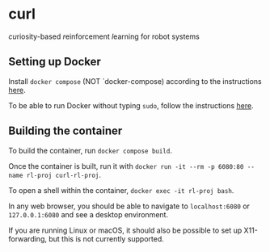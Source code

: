 # curl
*cu*riosity-based *r*einforcement *l*earning for robot systems

## Setting up Docker
Install `docker compose` (NOT `docker-compose) according to the instructions [here](https://docs.docker.com/compose/install/).

To be able to run Docker without typing `sudo`, follow the instructions [here](https://docs.docker.com/engine/install/linux-postinstall/).

## Building the container

To build the container, run `docker compose build`.

Once the container is built, run it with `docker run -it --rm -p 6080:80 --name rl-proj curl-rl-proj`.

To open a shell within the container, `docker exec -it rl-proj bash`.

In any web browser, you should be able to navigate to `localhost:6080` or `127.0.0.1:6080` and see a desktop environment.

If you are running Linux or macOS, it should also be possible to set up X11-forwarding, but this is not currently supported.

